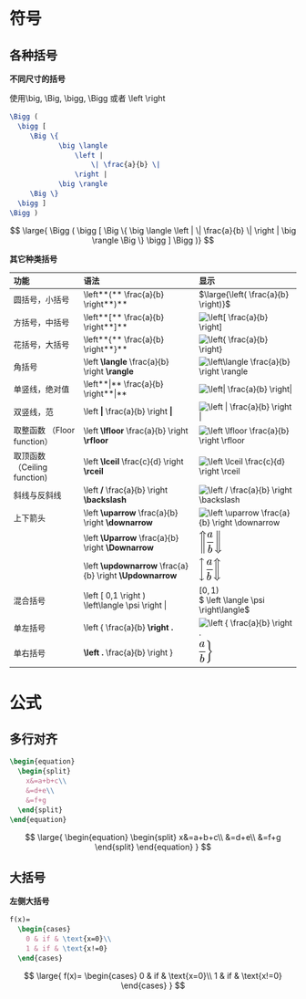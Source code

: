 # 符号

## 各种括号

**不同尺寸的括号**

使用\big, \Big, \bigg, \Bigg 或者 \left \right

```latex
\Bigg ( 
  \bigg [ 
     \Big \{ 
     		\big \langle 
     			\left | 
     				\| \frac{a}{b} \| 
     			\right | 
     		\big \rangle 
     \Big \} 
  \bigg ] 
\Bigg )
```

$$
\large{  \Bigg (     \bigg [        \Big \{           \big \langle             \left |               \| \frac{a}{b} \|             \right |           \big \rangle        \Big \}     \bigg ]   \Bigg )}
$$

**其它种类括号**

| 功能                         | 语法                                                       | 显示                                                         |
| :--------------------------- | :--------------------------------------------------------- | :----------------------------------------------------------- |
| 圆括号，小括号               | \left**(** \frac{a}{b} \right**)**                         | $\large{\left( \frac{a}{b} \right)}$                         |
| 方括号，中括号               | \left**[** \frac{a}{b} \right**]**                         | ![\left[ \frac{a}{b} \right]](http://upload.wikimedia.org/math/8/5/8/8585c96f355f7e301fd5143bea32efaf.png) |
| 花括号，大括号               | \left**\{** \frac{a}{b} \right**\}**                       | ![\left\{ \frac{a}{b} \right\}](http://upload.wikimedia.org/math/c/4/d/c4d4af6bab9a0e6532dddd50e7d27158.png) |
| 角括号                       | \left **\langle** \frac{a}{b} \right **\rangle**           | ![\left\langle \frac{a}{b} \right \rangle](http://upload.wikimedia.org/math/d/0/6/d06e733ce705ed26a7e048dbd2945371.png) |
| 单竖线，绝对值               | \left**\|** \frac{a}{b} \right**\|**                       | ![\left\| \frac{a}{b} \right\|](http://upload.wikimedia.org/math/4/0/d/40d6c8253b08e8801a01b3f6e5069a62.png) |
| 双竖线，范                   | \left **\|** \frac{a}{b} \right **\|**                     | ![\left \| \frac{a}{b} \right \|](http://upload.wikimedia.org/math/f/3/0/f30a5c412d1e4b4e7c6195ff5d47e947.png) |
| 取整函数 （Floor function）  | \left **\lfloor** \frac{a}{b} \right **\rfloor**           | ![\left \lfloor \frac{a}{b} \right \rfloor](http://upload.wikimedia.org/math/c/0/7/c07e1fc7c0150828e55da4efe37e8a3f.png) |
| 取顶函数 （Ceiling function) | \left **\lceil** \frac{c}{d} \right **\rceil**             | ![\left \lceil \frac{c}{d} \right \rceil](http://upload.wikimedia.org/math/8/6/8/868c1e52c339e01204aa1a77d44e3c71.png) |
| 斜线与反斜线                 | \left **/** \frac{a}{b} \right **\backslash**              | ![\left / \frac{a}{b} \right \backslash](http://upload.wikimedia.org/math/2/f/3/2f3c5907c0a4fc4fda69eb71890ce952.png) |
| 上下箭头                     | \left **\uparrow** \frac{a}{b} \right **\downarrow**       | ![\left \uparrow \frac{a}{b} \right \downarrow](http://upload.wikimedia.org/math/6/b/f/6bf93fc6691c8f753ced64787f531fe0.png) |
|                              | \left **\Uparrow** \frac{a}{b} \right **\Downarrow**       | ![\left \Uparrow \frac{a}{b} \right \Downarrow](assets/d246f8868b72ca62f5ab8e106be1d193.png) |
|                              | \left **\updownarrow** \frac{a}{b} \right **\Updownarrow** | ![\left \updownarrow \frac{a}{b} \right \Updownarrow](assets/4038e550c5ea5ac8a2cb62252156b8c2.png) |
| 混合括号                     | \left [ 0,1 \right )  <br/>\\left\langle \psi \right \|    | $\left [ 0,1 \right )$<br>$ \left \langle \psi \right\langle$ |
| 单左括号                     | \left \{ \frac{a}{b} **\right .**                          | ![\left \{ \frac{a}{b} \right .](http://upload.wikimedia.org/math/c/e/d/ced2a2fb558fe49fa56018b9f8fd69d5.png) |
| 单右括号                     | **\left .** \frac{a}{b} \right \}                          | ![\left . \frac{a}{b} \right \}](assets/9ac9b3c6d21c56f5b2b474b0ea1c4b8a.png) |





# 公式

## 多行对齐

```latex
\begin{equation}
  \begin{split}
    x&=a+b+c\\
    &=d+e\\
    &=f+g
  \end{split}
\end{equation}
```

$$
\large{
  \begin{equation}
    \begin{split}
      x&=a+b+c\\
      &=d+e\\
      &=f+g
    \end{split}
  \end{equation}
}
$$

## 大括号

**左侧大括号**

```latex
f(x)=
  \begin{cases}
    0 & if & \text{x=0}\\
    1 & if & \text{x!=0}
  \end{cases}
```

$$
\large{
  f(x)=
  \begin{cases}
    0 & if & \text{x=0}\\
    1 & if & \text{x!=0}
  \end{cases}
}
$$


